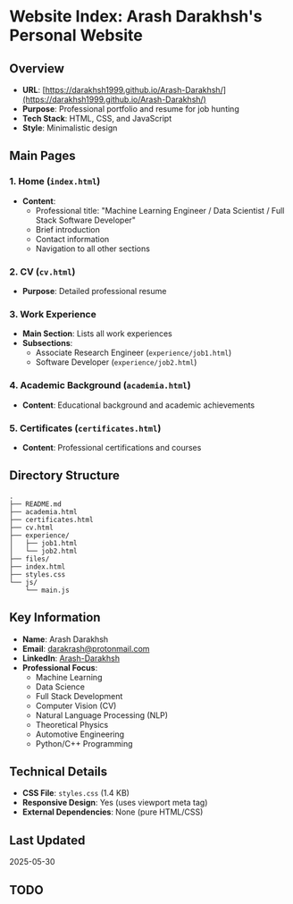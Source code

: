 # Website Index: Arash Darakhsh's Personal Website

## Overview
- **URL**: [https://darakhsh1999.github.io/Arash-Darakhsh/](https://darakhsh1999.github.io/Arash-Darakhsh/)
- **Purpose**: Professional portfolio and resume for job hunting
- **Tech Stack**: HTML, CSS, and JavaScript
- **Style**: Minimalistic design

## Main Pages

### 1. Home (`index.html`)
- **Content**:
  - Professional title: "Machine Learning Engineer / Data Scientist / Full Stack Software Developer"
  - Brief introduction
  - Contact information
  - Navigation to all other sections

### 2. CV (`cv.html`)
- **Purpose**: Detailed professional resume

### 3. Work Experience
- **Main Section**: Lists all work experiences
- **Subsections**:
  - Associate Research Engineer (`experience/job1.html`)
  - Software Developer (`experience/job2.html`)

### 4. Academic Background (`academia.html`)
- **Content**: Educational background and academic achievements

### 5. Certificates (`certificates.html`)
- **Content**: Professional certifications and courses

## Directory Structure
```
.
├── README.md
├── academia.html
├── certificates.html
├── cv.html
├── experience/
│   ├── job1.html
│   └── job2.html
├── files/
├── index.html
├── styles.css
└── js/
    └── main.js
```

## Key Information
- **Name**: Arash Darakhsh
- **Email**: darakrash@protonmail.com
- **LinkedIn**: [Arash-Darakhsh](https://www.linkedin.com/in/arash-darakhsh/)
- **Professional Focus**:
  - Machine Learning
  - Data Science
  - Full Stack Development
  - Computer Vision (CV)
  - Natural Language Processing (NLP)
  - Theoretical Physics
  - Automotive Engineering
  - Python/C++ Programming

## Technical Details
- **CSS File**: `styles.css` (1.4 KB)
- **Responsive Design**: Yes (uses viewport meta tag)
- **External Dependencies**: None (pure HTML/CSS)

## Last Updated
2025-05-30


## TODO